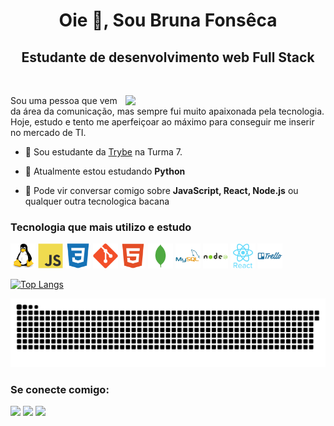 <h1 align="center">Oie 👋, Sou Bruna Fonsêca</h1>
<h2 align="center">Estudante de desenvolvimento web Full Stack</h2>

<br>

<a  target="_blank" href="https://64.media.tumblr.com/58e600ceb83fed78b351b65a63e3d79e/35ed2e5654ed9e0e-4d/s2048x3072/6c9b9b4b3719aa85281632bb0be10cfae4200574.png"><img align="right" src="https://64.media.tumblr.com/58e600ceb83fed78b351b65a63e3d79e/35ed2e5654ed9e0e-4d/s2048x3072/6c9b9b4b3719aa85281632bb0be10cfae4200574.png" width="320px" /></a>

<p>Sou uma pessoa que vem da área da comunicação, mas sempre fui muito apaixonada pela tecnologia. Hoje, estudo e tento me aperfeiçoar ao máximo para conseguir me inserir no mercado de TI.</p>

- 📖 Sou estudante da [Trybe](https://www.betrybe.com/) na Turma 7.

- 🌱 Atualmente estou estudando <strong>Python</strong>

- 💬 Pode vir conversar comigo sobre <strong>JavaScript, React, Node.js</strong> ou qualquer outra tecnologica bacana

<h3>Tecnologia que mais utilizo e estudo</h3>

<p align="left">
<img width="40" height="40" src="https://raw.githubusercontent.com/devicons/devicon/master/icons/linux/linux-original.svg" styles="display: inline" />
<img width="40" height="40" src="https://raw.githubusercontent.com/devicons/devicon/master/icons/javascript/javascript-original.svg" styles="display: inline" />
<img width="40" height="40" src="https://raw.githubusercontent.com/devicons/devicon/master/icons/css3/css3-plain.svg" styles="display: inline" />
<img width="40" height="40" src="https://raw.githubusercontent.com/devicons/devicon/master/icons/git/git-plain.svg" styles="display: inline" />
<img width="40" height="40" src="https://raw.githubusercontent.com/devicons/devicon/master/icons/html5/html5-plain.svg" styles="display: inline" />
<img width="40" height="40" src="https://raw.githubusercontent.com/devicons/devicon/master/icons/mongodb/mongodb-plain.svg" styles="display: inline"/>
<img width="40" height="40" src="https://raw.githubusercontent.com/devicons/devicon/master/icons/mysql/mysql-original-wordmark.svg" styles="display: inline"/>
<img width="40" height="40" src="https://raw.githubusercontent.com/devicons/devicon/master/icons/nodejs/nodejs-original-wordmark.svg" styles="display: inline" />
<img width="40" height="40" src="https://raw.githubusercontent.com/devicons/devicon/master/icons/react/react-original-wordmark.svg" styles="display: inline"/>
<img width="40" height="40" src="https://raw.githubusercontent.com/devicons/devicon/master/icons/trello/trello-plain-wordmark.svg" styles="display: inline" />
</p>

[![Top Langs](https://github-readme-stats.vercel.app/api/top-langs/?username=bruna-fonseca&layout=compact)](https://github.com/anuraghazra/github-readme-stats)

![Snake animation](https://github.com/bruna-fonseca/bruna-fonseca/blob/output/github-contribution-grid-snake.svg)

<h3 align="left">Se conecte comigo:</h3>

<p align="left">
<a href="https://www.linkedin.com/in/fonseca-bruna/"><img src="https://img.shields.io/badge/brunafonseca-%230077B5.svg?&style=for-the-badge&logo=linkedin&logoColor=white" /></a>
<a href="mailto:1998bfonseca@gmail.com"><img src="https://img.shields.io/badge/1998bfonseca@gmail.com-D14836?style=for-the-badge&logo=gmail&logoColor=white)"/></a>
<a href="https://www.instagram.com/brvsec/"><img src="https://img.shields.io/badge/@brvsec-E4405F?style=for-the-badge&logo=instagram&logoColor=white"/><a/>
</p>
